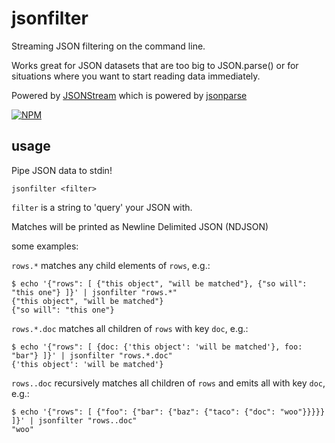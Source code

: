 # jsonfilter

Streaming JSON filtering on the command line.

Works great for JSON datasets that are too big to JSON.parse() or for situations where you want to start reading data immediately.

Powered by [JSONStream](https://www.npmjs.org/package/JSONStream) which is powered by [jsonparse](https://www.npmjs.org/package/jsonparse)

[![NPM](https://nodei.co/npm/jsonfilter.png?global=true)](https://nodei.co/npm/jsonfilter/)

## usage

Pipe JSON data to stdin!

```
jsonfilter <filter>
```

`filter` is a string to 'query' your JSON with.

Matches will be printed as Newline Delimited JSON (NDJSON)

some examples:

`rows.*` matches any child elements of `rows`, e.g.:

```
$ echo '{"rows": [ {"this object", "will be matched"}, {"so will": "this one"} ]}' | jsonfilter "rows.*"
{"this object", "will be matched"}
{"so will": "this one"}
```

`rows.*.doc` matches all children of `rows` with key `doc`, e.g.:

```
$ echo '{"rows": [ {doc: {'this object': 'will be matched'}, foo: "bar"} ]}' | jsonfilter "rows.*.doc"
{'this object': 'will be matched'}
```

`rows..doc` recursively matches all children of `rows` and emits all with key `doc`, e.g.:

```
$ echo '{"rows": [ {"foo": {"bar": {"baz": {"taco": {"doc": "woo"}}}}} ]}' | jsonfilter "rows..doc"
"woo"
```
